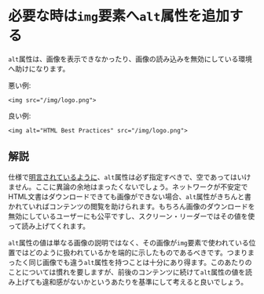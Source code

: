 # 必要な時は`img`要素へ`alt`属性を追加する

`alt`属性は、画像を表示できなかったり、画像の読み込みを無効にしている環境へ助けになります。

悪い例:

    <img src="/img/logo.png">

良い例:

    <img alt="HTML Best Practices" src="/img/logo.png">


## 解説

仕様で[明言されているように][1]、`alt`属性は必ず指定すべきで、空であってはいけません。ここに異論の余地はまったくないでしょう。ネットワークが不安定でHTML文書はダウンロードできても画像ができない場合、`alt`属性がきちんと書かれていればコンテンツの閲覧を助けられます。もちろん画像のダウンロードを無効にしているユーザーにも公平ですし、スクリーン・リーダーではその値を使って読み上げてくれます。

`alt`属性の値は単なる画像の説明ではなく、その画像が`img`要素で使われている位置ではどのように扱われているかを端的に示したものであるべきです。つまりまったく同じ画像でも違う`alt`属性を持つことは十分にあり得ます。このあたりのことについては慣れを要しますが、前後のコンテンツに続けて`alt`属性の値を読み上げても違和感がないかというあたりを基準にして考えると良いでしょう。


[1]: https://html.spec.whatwg.org/multipage/images.html#alt
